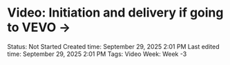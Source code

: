 # Video: Initiation and delivery if going to VEVO →

Status: Not Started
Created time: September 29, 2025 2:01 PM
Last edited time: September 29, 2025 2:01 PM
Tags: Video
Week: Week -3